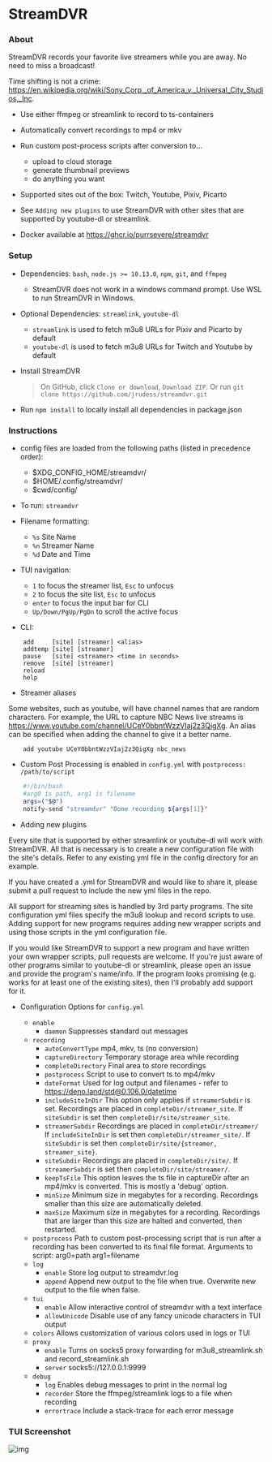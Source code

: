 StreamDVR
==========

### About ###

StreamDVR records your favorite live streamers while you are away.  No need to miss a broadcast!

Time shifting is not a crime:
https://en.wikipedia.org/wiki/Sony_Corp._of_America_v._Universal_City_Studios,_Inc.

* Use either ffmpeg or streamlink to record to ts-containers

* Automatically convert recordings to mp4 or mkv

* Run custom post-process scripts after conversion to...
    * upload to cloud storage
    * generate thumbnail previews
    * do anything you want

* Supported sites out of the box: Twitch, Youtube, Pixiv, Picarto

* See `Adding new plugins` to use StreamDVR with other sites that are supported by youtube-dl or streamlink.

* Docker available at https://ghcr.io/purrsevere/streamdvr

### Setup ###

* Dependencies: `bash`, `node.js >= 10.13.0`, `npm`, `git`, and `ffmpeg`
  * StreamDVR does not work in a windows command prompt.  Use WSL to run StreamDVR in Windows.
* Optional Dependencies: `streamlink`, `youtube-dl`

  * `streamlink` is used to fetch m3u8 URLs for Pixiv and Picarto by default
  * `youtube-dl` is used to fetch m3u8 URLs for Twitch and Youtube by default

* Install StreamDVR
  >On GitHub, click `Clone or download`, `Download ZIP`.
  >Or run `git clone https://github.com/jrudess/streamdvr.git`

* Run `npm install` to locally install all dependencies in package.json

### Instructions ###

* config files are loaded from the following paths (listed in precedence order):
  * $XDG_CONFIG_HOME/streamdvr/
  * $HOME/.config/streamdvr/
  * $cwd/config/

* To run: `streamdvr`

* Filename formatting:
  * `%s` Site Name
  * `%n` Streamer Name
  * `%d` Date and Time

* TUI navigation:
  * `1` to focus the streamer list, `Esc` to unfocus
  * `2` to focus the site list, `Esc` to unfocus
  * `enter` to focus the input bar for CLI
  * `Up/Down/PgUp/PgDn` to scroll the active focus

* CLI:
```
    add     [site] [streamer] <alias>
    addtemp [site] [streamer]
    pause   [site] <streamer> <time in seconds>
    remove  [site] [streamer]
    reload
    help
```
* Streamer aliases

Some websites, such as youtube, will have channel names that are random characters.   For example, the URL to capture NBC News live streams is https://www.youtube.com/channel/UCeY0bbntWzzVIaj2z3QigXg.  An alias can be specified when adding the channel to give it a better name.
```
    add youtube UCeY0bbntWzzVIaj2z3QigXg nbc_news
````
* Custom Post Processing is enabled in `config.yml` with `postprocess: /path/to/script`
```bash
    #!/bin/bash
    #arg0 is path, arg1 is filename
    args=("$@")
    notify-send "streamdvr" "Done recording ${args[1]}"
```
* Adding new plugins

Every site that is supported by either streamlink or youtube-dl will work with StreamDVR.  All that is necessary is to create a new configuration file with the site's details.  Refer to any existing yml file in the config directory for an example.

If you have created a <site>.yml for StreamDVR and would like to share it, please submit a pull request to include the new yml files in the repo.

All support for streaming sites is handled by 3rd party programs.  The site configuration yml files specify the m3u8 lookup and record scripts to use.   Adding support for new programs requires adding new wrapper scripts and using those scripts in the yml configuration file.

If you would like StreamDVR to support a new program and have written your own wrapper scripts, pull requests are welcome.  If you're just aware of other programs similar to youtube-dl or streamlink, please open an issue and provide the program's name/info.  If the program looks promising (e.g. works for at least one of the existing sites), then I'll probably add support for it.

* Configuration Options for `config.yml`

    * `enable`
        * `daemon`
          Suppresses standard out messages
    * `recording`
        * `autoConvertType`
          mp4, mkv, ts (no conversion)
        * `captureDirectory`
          Temporary storage area while recording
        * `completeDirectory`
          Final area to store recordings
        * `postprocess`
          Script to use to convert ts to mp4/mkv
        * `dateFormat`
          Used for log output and filenames - refer to https://deno.land/std@0.106.0/datetime
        * `includeSiteInDir`
          This option only applies if `streamerSubdir` is set.
          Recordings are placed in `completeDir/streamer_site`.
          If `siteSubdir` is set then `completeDir/site/streamer_site`.
        * `streamerSubdir`
          Recordings are placed in `completeDir/streamer/`
          If `includeSiteInDir` is set then `completeDir/streamer_site/`.
          If `siteSubdir` is set then `completeDir/site/{streamer, streamer_site}`.
        * `siteSubdir`
          Recordings are placed in `completeDir/site/`.
          If `streamerSubdir` is set then `completeDir/site/streamer/`.
        * `keepTsFile`
          This option leaves the ts file in captureDir after an
          mp4/mkv is converted.  This is mostly a 'debug' option.
        * `minSize`
          Minimum size in megabytes for a recording.
          Recordings smaller than this size are automatically deleted.
        * `maxSize`
          Maximum size in megabytes for a recording.
          Recordings that are larger than this size are halted and
          converted, then restarted.
    * `postprocess`
      Path to custom post-processing script that is run after
      a recording has been converted to its final file format.
      Arguments to script: arg0=path arg1=filename
    * `log`
        * `enable`
          Store log output to streamdvr.log
        * `append`
          Append new output to the file when true.
          Overwrite new output to the file when false.
    * `tui`
        * `enable`
          Allow interactive control of streamdvr with a text interface
        * `allowUnicode`
          Disable use of any fancy unicode characters in TUI output
    * `colors`
       Allows customization of various colors used in logs or TUI
    * `proxy`
        * `enable`
          Turns on socks5 proxy forwarding for m3u8_streamlink.sh and record_streamlink.sh
        * `server`
          socks5://127.0.0.1:9999
    * `debug`
        * `log`
          Enables debug messages to print in the normal log
        * `recorder`
          Store the ffmpeg/streamlink logs to a file when recording
        * `errortrace`
          Include a stack-trace for each error message

### TUI Screenshot ###

![img](https://github.com/jrudess/streamdvr/blob/master/tui.png)
